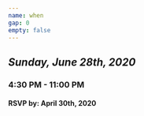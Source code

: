 ```yaml
---
name: when
gap: 0
empty: false
---
```

<h2><em class="break">Sunday, </em><em>June</em><em class="break"> </em><em>28th</em><em class="break">, </em><em>2020</em></h2>

### 4:30 PM - 11:00 PM

#### RSVP by: April 30th, 2020
